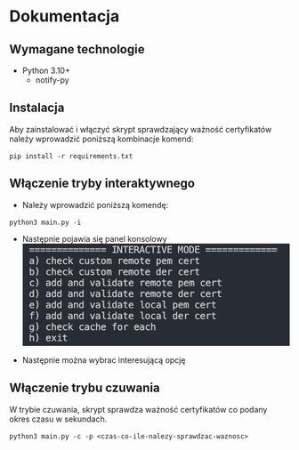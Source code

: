 # Dokumentacja

## Wymagane technologie

- Python 3.10+
    - notify-py

## Instalacja

Aby zainstalować i włączyć skrypt sprawdzający ważność
certyfikatów należy wprowadzić poniższą kombinacje komend:

```
pip install -r requirements.txt
```

## Włączenie tryby interaktywnego

- Należy wprowadzić poniższą komendę:
```
python3 main.py -i
```

- Następnie pojawia się panel konsolowy
![alt text](images/image1.png)

- Następnie można wybrac interesującą opcję

## Włączenie trybu czuwania

W trybie czuwania, skrypt sprawdza ważność certyfikatów 
co podany okres czasu w sekundach.
```
python3 main.py -c -p <czas-co-ile-nalezy-sprawdzac-waznosc>
```